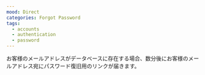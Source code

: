 ```yaml
---
mood: Direct
categories: Forgot Password
tags:
  - accounts
  - authentication
  - password
---
```

お客様のメールアドレスがデータベースに存在する場合、数分後にお客様のメールアドレス宛にパスワード復旧用のリンクが届きます。